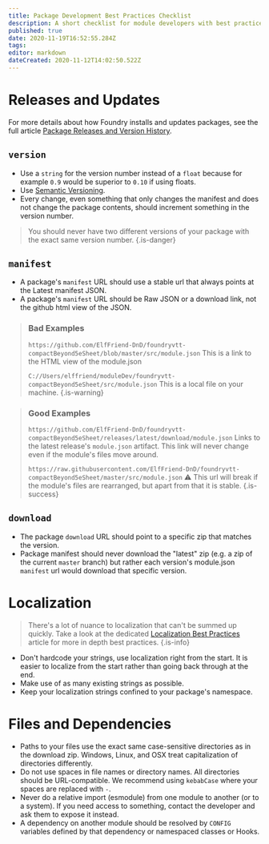 ```yaml
---
title: Package Development Best Practices Checklist
description: A short checklist for module developers with best practices as discovered by the community.
published: true
date: 2020-11-19T16:52:55.284Z
tags: 
editor: markdown
dateCreated: 2020-11-12T14:02:50.522Z
---
```


# Releases and Updates

For more details about how Foundry installs and updates packages, see the full article [Package Releases and Version History](/en/development/guides/releases-and-history).

## `version`
- Use a `string` for the version number instead of a `float` because for example `0.9` would be superior to `0.10` if using floats.
- Use [Semantic Versioning](https://semver.org/).
- Every change, even something that only changes the manifest and does not change the package contents, should increment something in the version number.

> You should never have two different versions of your package with the exact same version number.
{.is-danger}


## `manifest`
- A package's `manifest` URL should use a stable url that always points at the Latest manifest JSON.
- A package's `manifest` URL should be Raw JSON or a download link, not the github html view of the JSON.

> ### Bad Examples
> `https://github.com/ElfFriend-DnD/foundryvtt-compactBeyond5eSheet/blob/master/src/module.json`
> This is a link to the HTML view of the module.json
>
> `C://Users/elffriend/moduleDev/foundryvtt-compactBeyond5eSheet/src/module.json`
> This is a local file on your machine.
{.is-warning}


> ### Good Examples
> `https://github.com/ElfFriend-DnD/foundryvtt-compactBeyond5eSheet/releases/latest/download/module.json`
> Links to the latest release's `module.json` artifact. This link will never change even if the module's files move around.
>
> `https://raw.githubusercontent.com/ElfFriend-DnD/foundryvtt-compactBeyond5eSheet/master/src/module.json`
>  ⚠️ This url will break if the module's files are rearranged, but apart from that it is stable.
{.is-success}

## `download`
- The package `download` URL should point to a specific zip that matches the version.
- Package manifest should never download the "latest" zip (e.g. a zip of the current `master` branch) but rather each version's module.json `manifest` url would download that specific version.

# Localization

> There's a lot of nuance to localization that can't be summed up quickly. Take a look at the dedicated [Localization Best Practices](/en/development/guides/localization-best-practices) article for more in depth best practices.
{.is-info}

- Don't hardcode your strings, use localization right from the start. It is easier to localize from the start rather than going back through at the end.
- Make use of as many existing strings as possible.
- Keep your localization strings confined to your package's namespace.

# Files and Dependencies
- Paths to your files use the exact same case-sensitive directories as in the download zip. Windows, Linux, and OSX treat capitalization of directories differently.
- Do not use spaces in file names or directory names. All directories should be URL-compatible. We recommend using `kebabCase` where your spaces are replaced with `-`.
- Never do a relative import (esmodule) from one module to another (or to a system). If you need access to something, contact the developer and ask them to expose it instead.
- A dependency on another module should be resolved by `CONFIG` variables defined by that dependency or namespaced classes or Hooks.
